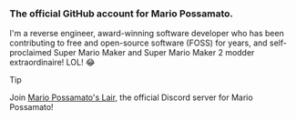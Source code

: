 ### The official GitHub account for Mario Possamato.
I'm a reverse engineer, award-winning software developer who has been contributing to free and open-source software (FOSS) for years, and self-proclaimed Super Mario Maker and Super Mario Maker 2 modder extraordinaire!  LOL! :joy:

> [!TIP]
> Join [Mario Possamato's Lair](https://discord.gg/qT7zG4PVNy), the official Discord server for Mario Possamato!
